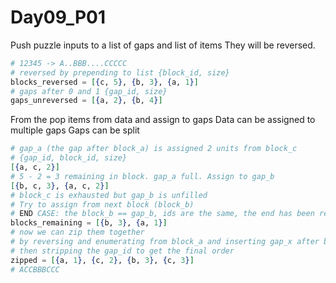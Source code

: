 # Day09_P01

Push puzzle inputs to a list of gaps and list of items
They will be reversed.

```elixir
# 12345 -> A..BBB....CCCCC
# reversed by prepending to list {block_id, size}
blocks_reversed = [{c, 5}, {b, 3}, {a, 1}]
# gaps after 0 and 1 {gap_id, size}
gaps_unreversed = [{a, 2}, {b, 4}]
```

From the pop items from data and assign to gaps
Data can be assigned to multiple gaps
Gaps can be split

```elixir
# gap_a (the gap after block_a) is assigned 2 units from block_c
# {gap_id, block_id, size}
[{a, c, 2}]
# 5 - 2 = 3 remaining in block. gap_a full. Assign to gap_b
[{b, c, 3}, {a, c, 2}]
# block_c is exhausted but gap_b is unfilled
# Try to assign from next block (block_b)
# END CASE: the block_b == gap_b, ids are the same, the end has been reached. Discard the remaining gaps.
blocks_remaining = [{b, 3}, {a, 1}]
# now we can zip them together
# by reversing and enumerating from block_a and inserting gap_x after block_x
# then stripping the gap_id to get the final order
zipped = [{a, 1}, {c, 2}, {b, 3}, {c, 3}]
# ACCBBBCCC
```
